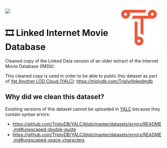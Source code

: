 <img src="img/triply.png" align="right" height="150">

![](https://img.shields.io/badge/triples-6950059-brightgreen)

# 🎞 Linked Internet Movie Database

Cleaned copy of the Linked Data version of an older extract of the
Internet Movie Database (IMDb).

This cleaned copy is used in order to be able to public this dataset
as part of [Yet Another LOD Cloud
(YALC)](https://github.com/TriplyDB/YALC):
https://triplydb.com/Triply/linkedmdb

## Why did we clean this dataset?

Exisiting versions of this dataset cannot be uploaded in
[YALC](https://github.com/TriplyDB/YALC) because they contain syntax
errors:

  - https://github.com/TriplyDB/YALC/blob/master/datasets/errors/README.md#unescaped-double-quote
  - https://github.com/TriplyDB/YALC/blob/master/datasets/errors/README.md#unescaped-space-characters
